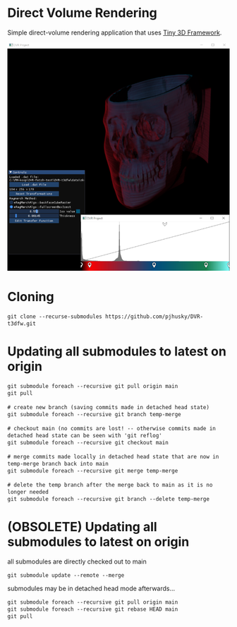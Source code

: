 # Direct Volume Rendering

Simple direct-volume rendering application that uses [Tiny 3D Framework](https://github.com/pjhusky/t3dfw). 

![](DVR_sample.png)

# Cloning

	git clone --recurse-submodules https://github.com/pjhusky/DVR-t3dfw.git
	
	
	
# Updating all submodules to latest on origin
	
	git submodule foreach --recursive git pull origin main
	git pull
	
	# create new branch (saving commits made in detached head state)
	git submodule foreach --recursive git branch temp-merge
	
	# checkout main (no commits are lost! -- otherwise commits made in detached head state can be seen with 'git reflog'
	git submodule foreach --recursive git checkout main
	
	# merge commits made locally in detached head state that are now in temp-merge branch back into main
	git submodule foreach --recursive git merge temp-merge
	
	# delete the temp branch after the merge back to main as it is no longer needed
	git submodule foreach --recursive git branch --delete temp-merge


# (OBSOLETE) Updating all submodules to latest on origin
	
all submodules are directly checked out to main
	
	git submodule update --remote --merge


submodules may be in detached head mode afterwards...

	git submodule foreach --recursive git pull origin main
	git submodule foreach --recursive git rebase HEAD main
	git pull

